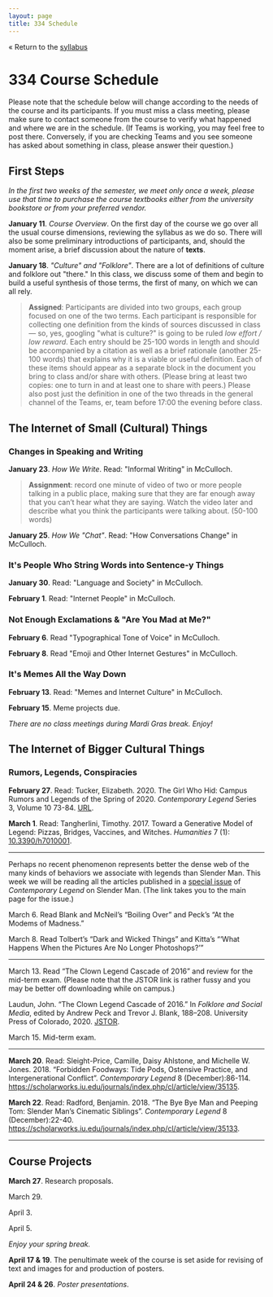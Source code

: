 ```yaml
---
layout: page
title: 334 Schedule
---
```


« Return to the [syllabus](index.md)

# 334 Course Schedule

Please note that the schedule below will change according to the needs of the course and its participants. If you must miss a class meeting, please make sure to contact someone from the course to verify what happened and where we are in the schedule. (If Teams is working, you may feel free to post there. Conversely, if you are checking Teams and you see someone has asked about something in class, please answer their question.)

## First Steps

*In the first two weeks of the semester, we meet only once a week, please use that time to purchase the course textbooks either from the university bookstore or from your preferred vendor.*

**January 11**. *Course Overview*. On the first day of the course we go over all the usual course dimensions, reviewing the syllabus as we do so. There will also be some preliminary introductions of participants, and, should the moment arise, a brief discussion about the nature of **texts**. 

**January 18**. *"Culture" and "Folklore"*. There are a lot of definitions of culture and folklore out "there." In this class, we discuss some of them and begin to build a useful synthesis of those terms, the first of many, on which we can all rely. 

>  **Assigned**: Participants are divided into two groups, each group focused on one of the two terms. Each participant is responsible for collecting one definition from the kinds of sources discussed in class — so, yes, googling "what is culture?" is going to be ruled *low effort / low reward*. Each entry should be 25-100 words in length and should be accompanied by a citation as well as a brief rationale (another 25-100 words) that explains why it is a viable or useful definition. Each of these items should appear as a separate block in the document you bring to class and/or share with others. (Please bring at least two copies: one to turn in and at least one to share with peers.) Please also post just the definition in one of the two threads in the general channel of the Teams, er, team before 17:00 the evening before class. 

## The Internet of Small (Cultural) Things
### Changes in Speaking and Writing

**January 23**. *How We Write*. Read: "Informal Writing" in McCulloch. 

> **Assignment**: record one minute of video of two or more people talking in a public place, making sure that they are far enough away that you can’t hear what they are saying. Watch the video later and describe what you think the participants were talking about. (50-100 words)

**January 25**. *How We "Chat"*. Read: "How Conversations Change" in McCulloch.

### It's People Who String Words into Sentence-y Things

**January 30**. Read: "Language and Society" in McCulloch.

**February 1**. Read: "Internet People" in McCulloch.

### Not Enough Exclamations & "Are You Mad at Me?"

**February 6**. Read "Typographical Tone of Voice" in McCulloch.

**February 8**. Read "Emoji and Other Internet Gestures" in McCulloch.

### It's Memes All the Way Down

**February 13**. Read: "Memes and Internet Culture" in McCulloch.

**February 15**. Meme projects due.

*There are no class meetings during Mardi Gras break. Enjoy!*

## The Internet of Bigger Cultural Things

### Rumors, Legends, Conspiracies

**February 27**. Read: Tucker, Elizabeth. 2020. The Girl Who Hid: Campus Rumors and Legends of the Spring of 2020. *Contemporary Legend* Series 3, Volume 10 73-84. [URL](https://scholarworks.iu.edu/journals/index.php/cl/article/view/35144).

**March 1**. Read: Tangherlini, Timothy. 2017. Toward a Generative Model of Legend: Pizzas, Bridges, Vaccines, and Witches. *Humanities* 7 (1): [10.3390/h7010001](http://dx.doi.org/10.3390/h7010001). 

---
Perhaps no recent phenomenon represents better the dense web of the many kinds of behaviors we associate with legends than Slender Man. This week we will be reading all the articles published in a [special issue][clsm] of _Contemporary Legend_ on Slender Man. (The link takes you to the main page for the issue.)

March 6. Read Blank and McNeil’s “Boiling Over” and Peck’s “At the Modems of Madness.”

March 8. Read Tolbert’s “Dark and Wicked Things” and Kitta’s “‘What Happens When the Pictures Are No Longer Photoshops?’”

[clsm]: https://scholarworks.iu.edu/journals/index.php/cl/issue/view/2252

---
March 13. Read “The Clown Legend Cascade of 2016” and review for the mid-term exam. (Please note that the JSTOR link is rather fussy and you may be better off downloading while on campus.)

Laudun, John. “The Clown Legend Cascade of 2016.” In *Folklore and Social Media*, edited by Andrew Peck and Trevor J. Blank, 188–208. University Press of Colorado, 2020. [JSTOR](http://www.jstor.org/stable/j.ctv19fvx6q.14).

March 15. Mid-term exam.

---
**March 20**. Read: Sleight-Price, Camille, Daisy Ahlstone, and Michelle W. Jones. 2018. “Forbidden Foodways: Tide Pods, Ostensive Practice, and Intergenerational Conflict”. *Contemporary Legend* 8 (December):86-114. https://scholarworks.iu.edu/journals/index.php/cl/article/view/35135.

**March 22**. Read: Radford, Benjamin. 2018. “The Bye Bye Man and Peeping Tom: Slender Man’s Cinematic Siblings”. *Contemporary Legend* 8 (December):22-40. https://scholarworks.iu.edu/journals/index.php/cl/article/view/35133.

---

## Course Projects

**March 27**. Research proposals.

March 29.

April 3.

April 5.

*Enjoy your spring break.*

**April 17 & 19**. The penultimate week of the course is set aside for revising of text and images for and production of posters.

**April 24 & 26**. *Poster presentations*. 